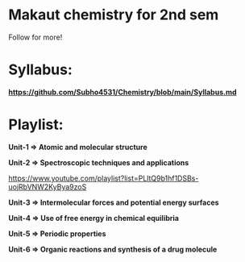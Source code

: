 # Makaut chemistry for 2nd sem
Follow for more!

# Syllabus:

**https://github.com/Subho4531/Chemistry/blob/main/Syllabus.md**

# Playlist:

**Unit-1 => Atomic and molecular structure**

**Unit-2 => Spectroscopic techniques and applications**

https://www.youtube.com/playlist?list=PLltQ9b1hf1DSBs-uojRbVNW2KyBya9zoS

**Unit-3 => Intermolecular forces and potential energy surfaces**

**Unit-4 => Use of free energy in chemical equilibria**

**Unit-5 => Periodic properties**

**Unit-6 => Organic reactions and synthesis of a drug molecule**
